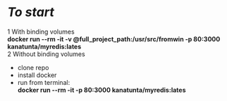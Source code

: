 # _To start_  
1 With binding volumes    
**docker run --rm -it -v @full_project_path:/usr/src/fromwin -p 80:3000 kanatunta/myredis:lates**  
2 Without binding volumes
  * clone repo  
  * install docker  
  * run from terminal:  
  **docker run --rm -it -p 80:3000 kanatunta/myredis:lates**  

